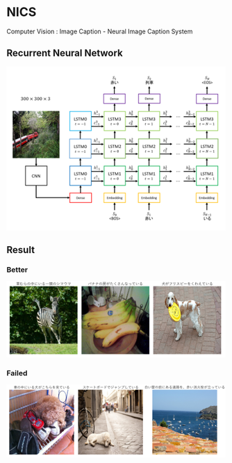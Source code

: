 # NICS

Computer Vision : Image Caption - Neural Image Caption System

## Recurrent Neural Network

![nics](nics.png "NICS")

## Result

### Better

![better](nics300x300_better.png "better")

### Failed

![failed](nics300x300_failed.png "failed")
